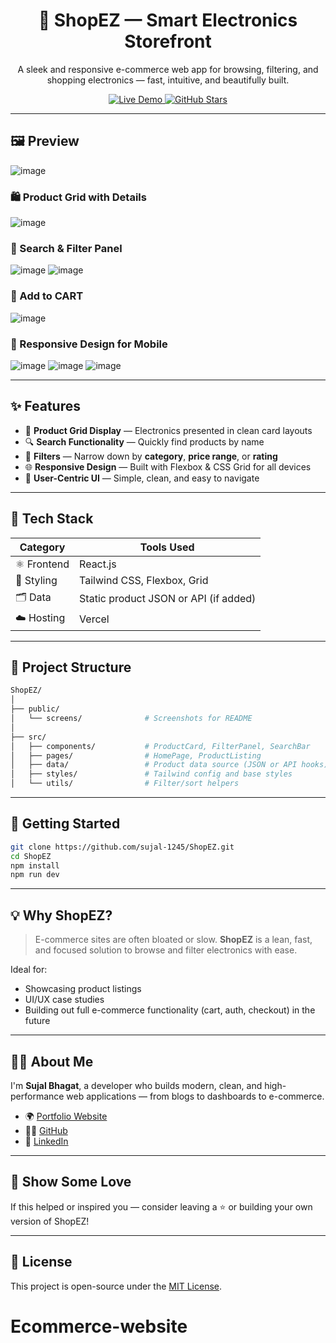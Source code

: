 <h1 align="center">🛒 ShopEZ — Smart Electronics Storefront</h1>
<p align="center">
  A sleek and responsive e-commerce web app for browsing, filtering, and shopping electronics — fast, intuitive, and beautifully built.
</p>

<p align="center">
  <a href="https://shop-ez-sujal-1245s-projects.vercel.app" target="_blank">
    <img src="https://img.shields.io/badge/Live-Demo-00b894?style=for-the-badge&logo=vercel&logoColor=white" alt="Live Demo" />
  </a>
  <a href="https://github.com/sujal-1245/ShopEZ" target="_blank">
    <img src="https://img.shields.io/github/stars/sujal-1245/ShopEZ?style=for-the-badge&logo=github" alt="GitHub Stars" />
  </a>
</p>

---

## 🖼️ Preview

![image](https://github.com/user-attachments/assets/560f841e-3c94-430e-b37e-dd913e53330f)

### 🛍️ Product Grid with Details

![image](https://github.com/user-attachments/assets/eb933e53-8986-403a-937e-6f6996685621)


### 🔎 Search & Filter Panel

![image](https://github.com/user-attachments/assets/520be73e-39cb-4a37-83fa-0943a4fd9359)
![image](https://github.com/user-attachments/assets/18941a17-0265-4d50-8dcb-afdb41ab9d9c)

### 🛒 Add to CART

![image](https://github.com/user-attachments/assets/65a61706-44ed-42ff-8bb2-1093d1636119)


### 📱 Responsive Design for Mobile

![image](https://github.com/user-attachments/assets/d601093c-f78b-4ec8-a00d-d772a02cf88a) ![image](https://github.com/user-attachments/assets/5f1ab116-ea1f-485a-9595-db370e4b5010) ![image](https://github.com/user-attachments/assets/8ad52bb4-8b60-4575-b533-5c59208a5cc1)




---

## ✨ Features

* 🧱 **Product Grid Display** — Electronics presented in clean card layouts
* 🔍 **Search Functionality** — Quickly find products by name
* 🧰 **Filters** — Narrow down by **category**, **price range**, or **rating**
* 🌐 **Responsive Design** — Built with Flexbox & CSS Grid for all devices
* 🛒 **User-Centric UI** — Simple, clean, and easy to navigate

---

## 🧱 Tech Stack

| Category    | Tools Used                            |
| ----------- | ------------------------------------- |
| ⚛️ Frontend | React.js                              |
| 🎨 Styling  | Tailwind CSS, Flexbox, Grid           |
| 🗂️ Data    | Static product JSON or API (if added) |
| ☁️ Hosting  | Vercel                                |

---

## 📁 Project Structure

```bash
ShopEZ/
│
├── public/
│   └── screens/              # Screenshots for README
│
├── src/
│   ├── components/           # ProductCard, FilterPanel, SearchBar
│   ├── pages/                # HomePage, ProductListing
│   ├── data/                 # Product data source (JSON or API hooks)
│   ├── styles/               # Tailwind config and base styles
│   └── utils/                # Filter/sort helpers
```

---

## 🚀 Getting Started

```bash
git clone https://github.com/sujal-1245/ShopEZ.git
cd ShopEZ
npm install
npm run dev
```

---

## 💡 Why ShopEZ?

> E-commerce sites are often bloated or slow.
> **ShopEZ** is a lean, fast, and focused solution to browse and filter electronics with ease.

Ideal for:

* Showcasing product listings
* UI/UX case studies
* Building out full e-commerce functionality (cart, auth, checkout) in the future

---

## 🙋‍♂️ About Me

I'm **Sujal Bhagat**, a developer who builds modern, clean, and high-performance web applications — from blogs to dashboards to e-commerce.

* 🌍 [Portfolio Website](https://sujal-bhagat.vercel.app)
* 🧑‍💻 [GitHub](https://github.com/sujal-1245)
* 💼 [LinkedIn](https://linkedin.com/in/sujal-bhagat-sdb1245)

---

## 🫶 Show Some Love

If this helped or inspired you — consider leaving a ⭐️ or building your own version of ShopEZ!

---

## 📜 License

This project is open-source under the [MIT License](LICENSE).
# Ecommerce-website
